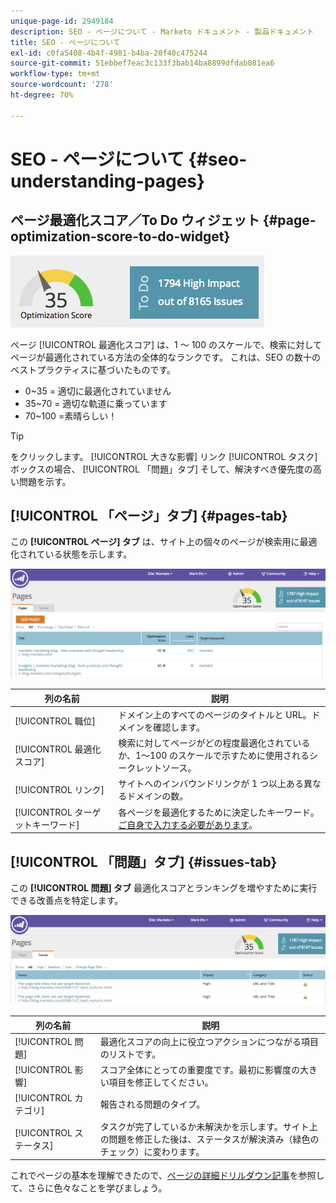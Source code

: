 ```yaml
---
unique-page-id: 2949184
description: SEO - ページについて - Marketo ドキュメント - 製品ドキュメント
title: SEO - ページについて
exl-id: c0fa5408-4b4f-4981-b4ba-20f40c475244
source-git-commit: 51ebbef7eac3c133f3bab14ba8899dfdab081ea6
workflow-type: tm+mt
source-wordcount: '278'
ht-degree: 70%

---
```


# SEO - ページについて {#seo-understanding-pages}

## ページ最適化スコア／To Do ウィジェット {#page-optimization-score-to-do-widget}

![](assets/image2014-9-17-21-3a52-3a3.png)

ページ [!UICONTROL 最適化スコア] は、1 ～ 100 のスケールで、検索に対してページが最適化されている方法の全体的なランクです。 これは、SEO の数十のベストプラクティスに基づいたものです。

* 0~35 = 適切に最適化されていません
* 35~70 = 適切な軌道に乗っています
* 70~100 =素晴らしい！

>[!TIP]
>
>をクリックします。 [!UICONTROL 大きな影響] リンク [!UICONTROL タスク] ボックスの場合、 [!UICONTROL 「問題」タブ] そして、解決すべき優先度の高い問題を示す。

## [!UICONTROL 「ページ」タブ] {#pages-tab}

この **[!UICONTROL ページ] タブ** は、サイト上の個々のページが検索用に最適化されている状態を示します。

![](assets/image2014-9-17-21-3a52-3a41.png)

| 列の名前 | 説明 |
|---|---|
| [!UICONTROL 職位] | ドメイン上のすべてのページのタイトルと URL。ドメインを確認します。 |
| [!UICONTROL 最適化スコア] | 検索に対してページがどの程度最適化されているか、1～100 のスケールで示すために使用されるシークレットソース。 |
| [!UICONTROL リンク] | サイトへのインバウンドリンクが 1 つ以上ある異なるドメインの数。 |
| [!UICONTROL ターゲットキーワード] | 各ページを最適化するために決定したキーワード。[ご自身で入力する必要があります](/help/marketo/product-docs/additional-apps/seo/pages/seo-using-the-page-detail-drill-down.md)。 |

## [!UICONTROL 「問題」タブ] {#issues-tab}

この **[!UICONTROL 問題] タブ** 最適化スコアとランキングを増やすために実行できる改善点を特定します。

![](assets/image2014-9-17-21-3a53-3a15.png)

| 列の名前 | 説明 |
|---|---|
| [!UICONTROL 問題] | 最適化スコアの向上に役立つアクションにつながる項目のリストです。 |
| [!UICONTROL 影響] | スコア全体にとっての重要度です。最初に影響度の大きい項目を修正してください。 |
| [!UICONTROL カテゴリ] | 報告される問題のタイプ。 |
| [!UICONTROL ステータス] | タスクが完了しているか未解決かを示します。サイト上の問題を修正した後は、ステータスが解決済み（緑色のチェック）に変わります。 |

これでページの基本を理解できたので、[ページの詳細ドリルダウン記事](/help/marketo/product-docs/additional-apps/seo/pages/seo-using-the-page-detail-drill-down.md)を参照して、さらに色々なことを学びましょう。

